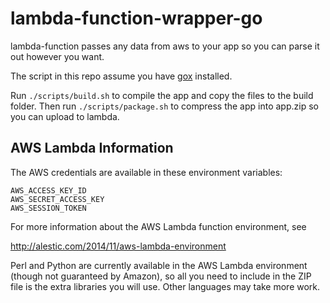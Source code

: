 # lambda-function-wrapper-go


lambda-function passes any data from aws to your app so you can parse it out 
however you want.

The script in this repo assume you have [gox] installed.

Run `./scripts/build.sh` to compile the app and copy the files to the build folder.
Then run `./scripts/package.sh` to compress the app into app.zip so you can upload to lambda.

## AWS Lambda Information

The AWS credentials are available in these environment variables:

    AWS_ACCESS_KEY_ID
    AWS_SECRET_ACCESS_KEY
    AWS_SESSION_TOKEN

For more information about the AWS Lambda function environment, see

  http://alestic.com/2014/11/aws-lambda-environment

Perl and Python are currently available in the AWS Lambda environment
(though not guaranteed by Amazon), so all you need to include in the
ZIP file is the extra libraries you will use. Other languages may take
more work.


[gox]: https://github.com/mitchellh/gox